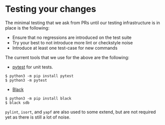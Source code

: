 # Testing your changes

The minimal testing that we ask from PRs until our testing infrastructure
is in place is the following:
* Ensure that no regressions are introduced on the test suite
* Try your best to not introduce more lint or checkstyle noise
* Introduce at least one test-case for new commands

The current tools that we use for the above are the following:

* [pytest](https://docs.pytest.org/en/latest/) for unit tests.
```
$ python3 -m pip install pytest
$ python3 -m pytest
```

* [Black](https://black.readthedocs.io)
```
$ python3 -m pip install black
$ black sdb
```

`pylint`, `isort`, and `yapf` are also used to some extend, but are not
required yet as there is still a lot of noise.
